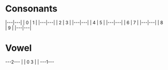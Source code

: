 
# Consonants

|---|---|
| 0 | 1 |
|---|---|
| 2 | 3 |
|---|---|
| 4 | 5 |
|---|---|
| 6 | 7 |
|---|---|
| 8 | 9 |
|---|---|


# Vowel
 ---2---
 |     |
 0     3
 |     |
 ---1---